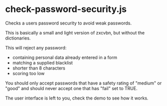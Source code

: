 # check-password-security.js

Checks a users password security to avoid weak passwords.

This is basically a small and light version of zxcvbn, but without the dictionaries.

This will reject any password:
* containing personal data already entered in a form
* matching a supplied blacklist
* shorter than 8 characters
* scoring too low

You should only accept passwords that have a safety rating of "medium" or "good" and should never accept one that has "fail" set to TRUE.

The user interface is left to you, check the demo to see how it works.